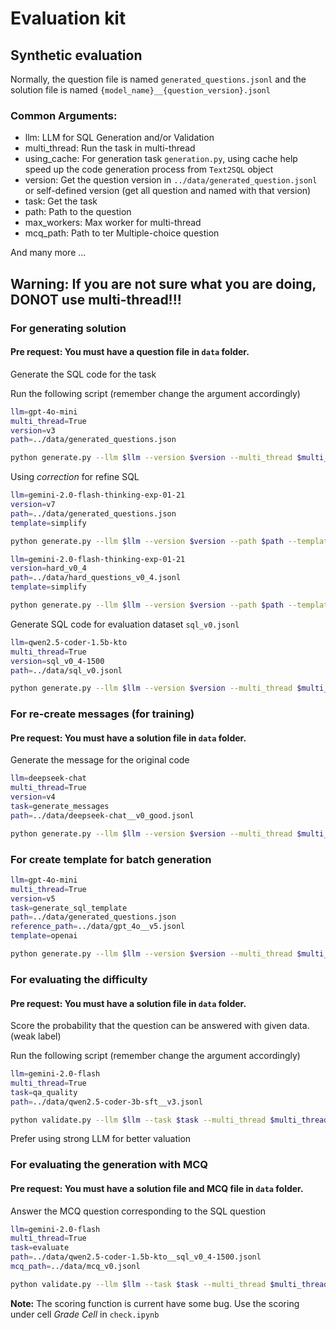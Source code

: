 # Evaluation kit

## Synthetic evaluation


Normally, the question file is named `generated_questions.jsonl` and the solution file is named `{model_name}__{question_version}.jsonl`

### Common Arguments:
- llm: LLM for SQL Generation and/or Validation
- multi_thread: Run the task in multi-thread
- using_cache: For generation task `generation.py`, using cache help speed up the code generation process from `Text2SQL` object
- version: Get the question version in `../data/generated_question.jsonl` or self-defined version (get all question and named with that version)
- task: Get the task
- path: Path to the question
- max_workers: Max worker for multi-thread
- mcq_path: Path to ter Multiple-choice question

And many more ...

## Warning: If you are not sure what you are doing, DONOT use multi-thread!!!

### For generating solution 
#### Pre request: You must have a question file in `data` folder. 

Generate the SQL code for the task

Run the following script (remember change the argument accordingly)

```bash
llm=gpt-4o-mini
multi_thread=True 
version=v3
path=../data/generated_questions.json

python generate.py --llm $llm --version $version --multi_thread $multi_thread --path $path
```

Using *correction* for refine SQL

```bash
llm=gemini-2.0-flash-thinking-exp-01-21
version=v7
path=../data/generated_questions.json
template=simplify

python generate.py --llm $llm --version $version --path $path --template $template --enhance correction
```

```bash
llm=gemini-2.0-flash-thinking-exp-01-21
version=hard_v0_4
path=../data/hard_questions_v0_4.jsonl
template=simplify

python generate.py --llm $llm --version $version --path $path --template $template --enhance correction --multi_thread True --max_workers 2
```

Generate SQL code for evaluation dataset `sql_v0.jsonl`
```bash
llm=qwen2.5-coder-1.5b-kto
multi_thread=True 
version=sql_v0_4-1500
path=../data/sql_v0.jsonl

python generate.py --llm $llm --version $version --multi_thread $multi_thread --path $path --batch_size 1 --template openai --max_workers 2
```


### For re-create messages (for training)
#### Pre request: You must have a solution file in `data` folder.

Generate the message for the original code


```bash
llm=deepseek-chat
multi_thread=True 
version=v4
task=generate_messages
path=../data/deepseek-chat__v0_good.jsonl

python generate.py --llm $llm --version $version --multi_thread $multi_thread --task $task --path $path
```


### For create template for batch generation

```bash
llm=gpt-4o-mini
multi_thread=True 
version=v5
task=generate_sql_template
path=../data/generated_questions.json
reference_path=../data/gpt_4o__v5.jsonl
template=openai

python generate.py --llm $llm --version $version --multi_thread $multi_thread --task $task --path $path --reference_path $reference_path --template $template
```

### For evaluating the difficulty
#### Pre request: You must have a solution file in `data` folder.
Score the probability that the question can be answered with given data. (weak label)

Run the following script (remember change the argument accordingly)

```bash
llm=gemini-2.0-flash
multi_thread=True 
task=qa_quality
path=../data/qwen2.5-coder-3b-sft__v3.jsonl

python validate.py --llm $llm --task $task --multi_thread $multi_thread --path $path
```

Prefer using strong LLM for better valuation

### For evaluating the generation with MCQ
#### Pre request: You must have a solution file and MCQ file in `data` folder. 

Answer the MCQ question corresponding to the SQL question

```bash
llm=gemini-2.0-flash
multi_thread=True 
task=evaluate
path=../data/qwen2.5-coder-1.5b-kto__sql_v0_4-1500.jsonl
mcq_path=../data/mcq_v0.jsonl

python validate.py --llm $llm --task $task --multi_thread $multi_thread --path $path --max_workers 12
```

**Note:** The scoring function is current have some bug. Use the scoring under cell *Grade Cell* in `check.ipynb`